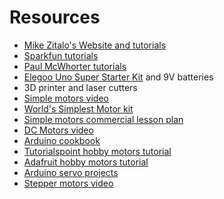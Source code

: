 # Resources

* [Mike Zitalo's Website and tutorials](https://sites.google.com/view/zphysics/arduino-page?authuser=0)
* [Sparkfun tutorials](https://learn.sparkfun.com/tutorials/sparkfun-inventors-kit-experiment-guide---v41/circuit-5a-motor-basics)
* [Paul McWhorter tutorials](https://www.youtube.com/playlist?list=PLGs0VKk2DiYw-L-RibttcvK-WBZm8WLEP)
* [Elegoo Uno Super Starter Kit](https://www.elegoo.com/products/elegoo-uno-project-super-starter-kit) and 9V batteries
* 3D printer and laser cutters
* [Simple motors video](https://www.youtube.com/watch?v=4CGjs-Z7bDE)
* [World's Simplest Motor kit](https://www.teachersource.com/product/worlds-simplest-motor)
* [Simple motors commercial lesson plan](https://cdn.commercev3.net/cdn.teachersource.com/downloads/lesson_pdf/SS-11.pdf)
* [DC Motors video](https://www.youtube.com/watch?v=CWulQ1ZSE3c&t=147s)
* [Arduino cookbook](https://books.google.com/books/about/Arduino_Cookbook.html?id=nxE245VgtsUC&printsec=frontcover&source=kp_read_button#v=onepage&q&f=false)
* [Tutorialspoint hobby motors tutorial](https://www.tutorialspoint.com/arduino/arduino_dc_motor.htm#)
* [Adafruit hobby motors tutorial](https://learn.adafruit.com/adafruit-arduino-lesson-15-dc-motor-reversing/an-experiment)
* [Arduino servo projects](https://create.arduino.cc/projecthub/projects/tags/servo)
* [Stepper motors video](https://www.youtube.com/watch?v=eyqwLiowZiU)


